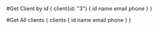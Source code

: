 #Get Client by id
{
client(id: "3") {
id
name
email
phone
}
}

#Get All clients
{
clients {
id
name
email
phone
}
}
